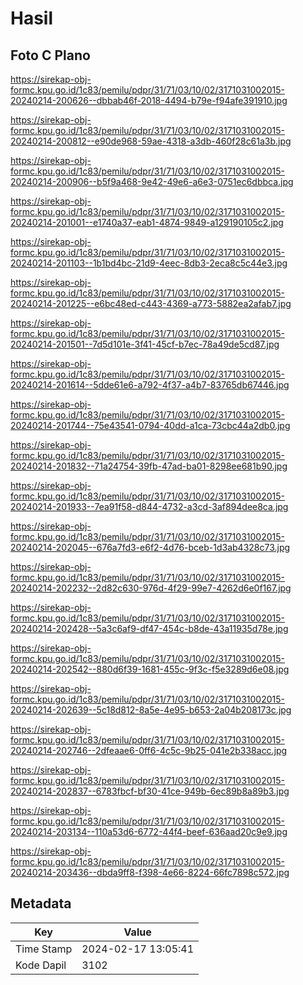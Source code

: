 # Hasil

## Foto C Plano

https://sirekap-obj-formc.kpu.go.id/1c83/pemilu/pdpr/31/71/03/10/02/3171031002015-20240214-200626--dbbab46f-2018-4494-b79e-f94afe391910.jpg

https://sirekap-obj-formc.kpu.go.id/1c83/pemilu/pdpr/31/71/03/10/02/3171031002015-20240214-200812--e90de968-59ae-4318-a3db-460f28c61a3b.jpg

https://sirekap-obj-formc.kpu.go.id/1c83/pemilu/pdpr/31/71/03/10/02/3171031002015-20240214-200906--b5f9a468-9e42-49e6-a6e3-0751ec6dbbca.jpg

https://sirekap-obj-formc.kpu.go.id/1c83/pemilu/pdpr/31/71/03/10/02/3171031002015-20240214-201001--e1740a37-eab1-4874-9849-a129190105c2.jpg

https://sirekap-obj-formc.kpu.go.id/1c83/pemilu/pdpr/31/71/03/10/02/3171031002015-20240214-201103--1b1bd4bc-21d9-4eec-8db3-2eca8c5c44e3.jpg

https://sirekap-obj-formc.kpu.go.id/1c83/pemilu/pdpr/31/71/03/10/02/3171031002015-20240214-201225--e6bc48ed-c443-4369-a773-5882ea2afab7.jpg

https://sirekap-obj-formc.kpu.go.id/1c83/pemilu/pdpr/31/71/03/10/02/3171031002015-20240214-201501--7d5d101e-3f41-45cf-b7ec-78a49de5cd87.jpg

https://sirekap-obj-formc.kpu.go.id/1c83/pemilu/pdpr/31/71/03/10/02/3171031002015-20240214-201614--5dde61e6-a792-4f37-a4b7-83765db67446.jpg

https://sirekap-obj-formc.kpu.go.id/1c83/pemilu/pdpr/31/71/03/10/02/3171031002015-20240214-201744--75e43541-0794-40dd-a1ca-73cbc44a2db0.jpg

https://sirekap-obj-formc.kpu.go.id/1c83/pemilu/pdpr/31/71/03/10/02/3171031002015-20240214-201832--71a24754-39fb-47ad-ba01-8298ee681b90.jpg

https://sirekap-obj-formc.kpu.go.id/1c83/pemilu/pdpr/31/71/03/10/02/3171031002015-20240214-201933--7ea91f58-d844-4732-a3cd-3af894dee8ca.jpg

https://sirekap-obj-formc.kpu.go.id/1c83/pemilu/pdpr/31/71/03/10/02/3171031002015-20240214-202045--676a7fd3-e6f2-4d76-bceb-1d3ab4328c73.jpg

https://sirekap-obj-formc.kpu.go.id/1c83/pemilu/pdpr/31/71/03/10/02/3171031002015-20240214-202232--2d82c630-976d-4f29-99e7-4262d6e0f167.jpg

https://sirekap-obj-formc.kpu.go.id/1c83/pemilu/pdpr/31/71/03/10/02/3171031002015-20240214-202428--5a3c6af9-df47-454c-b8de-43a11935d78e.jpg

https://sirekap-obj-formc.kpu.go.id/1c83/pemilu/pdpr/31/71/03/10/02/3171031002015-20240214-202542--880d6f39-1681-455c-9f3c-f5e3289d6e08.jpg

https://sirekap-obj-formc.kpu.go.id/1c83/pemilu/pdpr/31/71/03/10/02/3171031002015-20240214-202639--5c18d812-8a5e-4e95-b653-2a04b208173c.jpg

https://sirekap-obj-formc.kpu.go.id/1c83/pemilu/pdpr/31/71/03/10/02/3171031002015-20240214-202746--2dfeaae6-0ff6-4c5c-9b25-041e2b338acc.jpg

https://sirekap-obj-formc.kpu.go.id/1c83/pemilu/pdpr/31/71/03/10/02/3171031002015-20240214-202837--6783fbcf-bf30-41ce-949b-6ec89b8a89b3.jpg

https://sirekap-obj-formc.kpu.go.id/1c83/pemilu/pdpr/31/71/03/10/02/3171031002015-20240214-203134--110a53d6-6772-44f4-beef-636aad20c9e9.jpg

https://sirekap-obj-formc.kpu.go.id/1c83/pemilu/pdpr/31/71/03/10/02/3171031002015-20240214-203436--dbda9ff8-f398-4e66-8224-66fc7898c572.jpg


## Metadata

| Key        | Value               |
| ---------- | ------------------- |
| Time Stamp | 2024-02-17 13:05:41 |
| Kode Dapil | 3102                |



